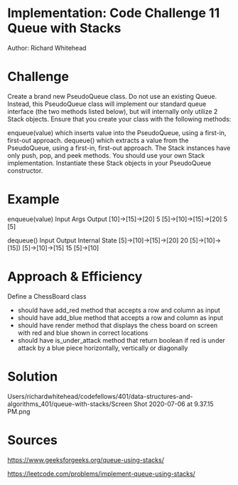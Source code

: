 # Implementation: Code Challenge 11 Queue with Stacks

Author: Richard Whitehead

# Challenge

Create a brand new PseudoQueue class. Do not use an existing Queue. Instead, this PseudoQueue class will implement our standard queue interface (the two methods listed below), but will internally only utilize 2 Stack objects. Ensure that you create your class with the following methods:

enqueue(value) which inserts value into the PseudoQueue, using a first-in, first-out approach.
dequeue() which extracts a value from the PseudoQueue, using a first-in, first-out approach.
The Stack instances have only push, pop, and peek methods. You should use your own Stack implementation. Instantiate these Stack objects in your PseudoQueue constructor.

# Example

enqueue(value)
Input	Args	Output
[10]->[15]->[20]	5	[5]->[10]->[15]->[20]
 	5	[5]

dequeue()
Input	Output	Internal State
[5]->[10]->[15]->[20]	20	[5]->[10]->[15])
[5]->[10]->[15]	15	[5]->[10]


# Approach & Efficiency

Define a ChessBoard class

- should have add_red method that accepts a row and column as input
- should have add_blue method that accepts a row and column as input
- should have render method that displays the chess board on screen with red and blue shown in correct locations
- should have is_under_attack method that return boolean if red is under attack by a blue piece horizontally, vertically or diagonally

# Solution

Users/richardwhitehead/codefellows/401/data-structures-and-algorithms_401/queue-with-stacks/Screen Shot 2020-07-06 at 9.37.15 PM.png

# Sources

https://www.geeksforgeeks.org/queue-using-stacks/

https://leetcode.com/problems/implement-queue-using-stacks/